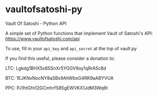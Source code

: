vaultofsatoshi-py
=================

Vault Of Satoshi - Python API 

A simple set of Python functions that implement Vault of Satoshi's API: https://www.vaultofsatoshi.com/api 

To use, fill in your `api_key` and `api_secret` at the top of vault.py

If you find this useful, please consider a donation to:

LTC: Lgkdg1BHX5x6SSnXr5YGGV9oy1qRrA5c8d

BTC: 1EJKNxNocNY8aSBx9AhWbxG4RK9aABYVUA

PPC: PJ1htGfn12GCmhrfS85gEWVKX1JdM3Wq6t
